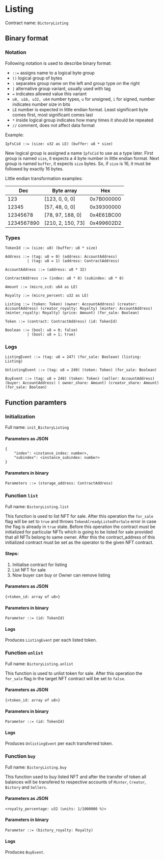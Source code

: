 # Listing

Contract name: `BictoryListing`


## Binary format

### Notation

Following notation is used to describe binary format:
* `::=` assigns name to a logical byte group
* `()` logical group of bytes
* `:` separates group name on the left and group type on the right
* `|` alternative group variant, usually used with tag
* `=` indicates allowed value this variant
* `u8, u16, u32, u64` number types, `u` for unsigned, `i` for signed, number indicates number size in bits
* `LE` number is expected in little endian format. Least significant byte comes first, most significant comes last
* `*` inside logical group indicates how many times it should be repeated
* `//` comment, does not affect data format

Example:

```
IpfsCid ::= (size: u32 as LE) (buffer: u8 * size)
```

New logical group is assigned a name `IpfsCid` to use as a type later. First group is named `size`, it expects a 4
byte number in little endian format. Next group is named `buffer`, it expects `size` bytes. So, if `size` is 16,
it must be followed by exactly 16 bytes.

Little endian transformation examples:

| Dec        | Byte array        | Hex        |
|------------|-------------------|------------|
| 123        | [123, 0, 0, 0]    | 0x7B000000 |
| 12345      | [57, 48, 0, 0]    | 0x39300000 |
| 12345678   | [78, 97, 188, 0]  | 0x4E61BC00 |
| 1234567890 | [210, 2, 150, 73] | 0x499602D2 |

### Types

```
TokenId ::= (size: u8) (buffer: u8 * size)
```

```
Address ::= (tag: u8 = 0) (address: AccountAddress)
          | (tag: u8 = 1) (address: ContractAddress)
```

```
AccountAddress ::= (address: u8 * 32)
```

```
ContractAddress ::= (index: u8 * 8) (subindex: u8 * 8)
```

```
Amount ::= (micro_ccd: u64 as LE)
```

```
Royalty ::= (micro_percent: u32 as LE)
```

```
Listing ::= (token: Token) (owner: AccountAddress) (creator: AccountAddress) (creator_royalty: Royalty) (minter: AccountAddress) (minter_royalty: Royalty) (price: Amount) (for_sale: Boolean)
```

```
Token ::= (contract: ContractAddress) (id: TokenId)
```

```
Boolean ::= (bool: u8 = 0; false) 
          | (bool: u8 = 1; true)
```

### Logs

```
ListingEvent ::= (tag: u8 = 247) (for_sale: Boolean) (listing: Listing)
```

```
UnlistingEvent ::= (tag: u8 = 249) (token: Token) (for_sale: Boolean)
```

```
BuyEvent ::= (tag: u8 = 248) (token: Token) (seller: AccountAddress) (buyer: AccountAddress) ( owner_share: Amount) (creator_share: Amount) (for_sale: Boolean)
```


## Function paramters

### Initialization

Full name: `init_BictoryListing`

#### Parameters as JSON

```
{
    "index": <instance_index: number>,
    "subindex": <instance_subindex: number>
}
```

#### Parameters in binary

```
Parameters ::= (storage_address: ContractAddress)

```

### Function `list`

Full name: `BictoryListing.list`

This function is used to list NFT for sale. After this operation the `for_sale` flag will be set to `true` and throws `TokenAlreadyListedForSale` error in case the flag is already in `true` state. Before this operation the contract must be initialized for particular NFTs which is going to be listed for sale provided that all NFTs belong to same owner. After this the contract_address of this initialized contract must be set as the operator to the given NFT contract.

#### Steps:
1. Initialise contract for listing
2. List NFT for sale
3. Now buyer can buy or Owner can remove listing

#### Parameters as JSON

```
{<token_id: array of u8>}
```

#### Parameters in binary

```
Parameter ::= (id: TokenId)
```

#### Logs

Produces `ListingEvent` per each listed token.


### Function `unlist`

Full name: `BictoryListing.unlist`

This function is used to unlist token for sale. After this operation the `for_sale` flag in the target NFT contract will be set to `false`.

#### Parameters as JSON

```
{<token_id: array of u8>}
```

#### Parameters in binary

```
Parameter ::= (id: TokenId)
```

#### Logs

Produces `UnlistingEvent` per each transferred token.


### Function `buy`

Full name: `BictoryListing.buy`

This function used to buy listed NFT and after the transfer of token all balances will be transfered to respective accounts of `Minter`, `Creator`, `Bictory` and `Sellers`.

#### Parameters as JSON

```
<royalty_percentage: u32 (units: 1/1000000 %)>
```

#### Parameters in binary

```
Parameter ::= (bictory_royalty: Royalty)
```

#### Logs

Produces `BuyEvent`.
